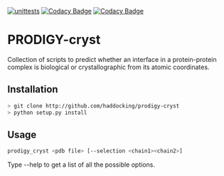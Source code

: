 [![unittests](https://github.com/haddocking/prodigy-cryst/actions/workflows/unittests.yml/badge.svg)](https://github.com/haddocking/prodigy-cryst/actions/workflows/unittests.yml)
[![Codacy Badge](https://app.codacy.com/project/badge/Grade/4f129d451ec04c4e9529a6eb28457619)](https://www.codacy.com/gh/haddocking/prodigy-cryst/dashboard?utm_source=github.com&amp;utm_medium=referral&amp;utm_content=haddocking/prodigy-cryst&amp;utm_campaign=Badge_Grade)
[![Codacy Badge](https://app.codacy.com/project/badge/Coverage/4f129d451ec04c4e9529a6eb28457619)](https://www.codacy.com/gh/haddocking/prodigy-cryst/dashboard?utm_source=github.com&utm_medium=referral&utm_content=haddocking/prodigy-cryst&utm_campaign=Badge_Coverage)

# PRODIGY-cryst

Collection of scripts to predict whether an interface in a protein-protein complex is biological or crystallographic from its atomic coordinates.

## Installation

```bash
> git clone http://github.com/haddocking/prodigy-cryst
> python setup.py install
```

## Usage

```bash
prodigy_cryst <pdb file> [--selection <chain1><chain2>]
```

Type --help to get a list of all the possible options.
